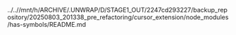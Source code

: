 ../..//mnt/h/ARCHIVE/.UNWRAP/D/STAGE1_OUT/2247cd293227/backup_repository/20250803_201338_pre_refactoring/cursor_extension/node_modules/has-symbols/README.md